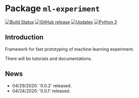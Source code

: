 # Package `ml-experiment`

[![Build Status](https://travis-ci.org/stephenhky/ml-experiment.svg?branch=master)](https://travis-ci.org/stephenhky/ml-experiment)
[![GitHub release](https://img.shields.io/github/release/stephenhky/ml-experiment.svg?maxAge=3600)](https://github.com/stephenhky/ml-experiment/releases)
[![Updates](https://pyup.io/repos/github/stephenhky/ml-experiment/shield.svg)](https://pyup.io/repos/github/stephenhky/ml-experiment/)
[![Python 3](https://pyup.io/repos/github/stephenhky/ml-experiment/python-3-shield.svg)](https://pyup.io/repos/github/stephenhky/ml-experiment/)

## Introduction

Framework for fast prototyping of machine learning experiment.

There will be tutorials and documentations.

## News

* 04/29/2020: '0.0.2' released.
* 04/24/2020: '0.0.1' released.